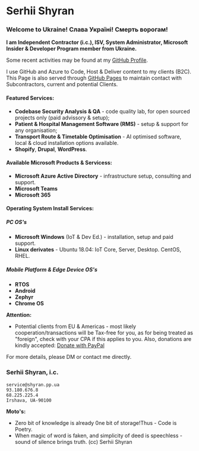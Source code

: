 # Serhii Shyran

### Welcome to Ukraine! Слава Україні! Смерть ворогам!

**I am Independent Contractor (i.c.), ISV, System Administrator, Microsoft Insider & Developer Program member from Ukraine.**

Some recent activities may be found at my [GitHub Profile](https://github.com/sshyran).

I use GitHub and Azure to Code, Host & Deliver content to my clients (B2C). 
This Page is also served through [GitHub Pages](https://sshyran.github.io/shyran.pp.ua/) to maintain contact with Subcontractors, current and potential Clients.

#### Featured Services:
* **Codebase Security Analysis & QA** - code quality lab, for open sourced projects only (paid advissory & setup);
* **Patient & Hospital Management Software (RMS)** - setup & support for any organisation;
* **Transport Route & Timetable Optimisation** - AI optimised software, local & cloud installation options available.
* **Shopify**, **Drupal**, **WordPress**.

#### Available Microsoft Products & Servicess:
* **Microsoft Azure Active Directory** - infrastructure setup, consulting and support.
* **Microsoft Teams**
* **Microsoft 365**

#### Operating System Install Services:
##### PC OS's
* **Microsoft Windows** (IoT & Dev Ed.) - installation, setup and paid support.
* **Linux derivates** - Ubuntu 18.04: IoT Core, Server, Desktop. CentOS, RHEL. 

##### Mobile Platform & Edge Device OS's
* **RTOS**
* **Android**
* **Zephyr**
* **Chrome OS**

**Attention:**
* Potential clients from EU & Americas - most likely cooperation/transactions will be Tax-free for you, as for being treated as "foreign", check with your CPA if this applies to you. Also, donations are kindly accepted: [Donate with PayPal](https://www.paypal.com/donate/?hosted_button_id=SC6BRHXG388RL)

For more details, please DM or contact me directly. 

### Serhii Shyran, i.c.
```
service@shyran.pp.ua
93.180.676.8
68.225.225.4
Irshava, UA-90100
```
**Moto's:**
* Zero bit of knowledge is already 0ne bit of storage!Thus - Code is Poetry.
* When magic of word is faken, and simplicity of deed is speechless - sound of silence brings truth. (cc) Serhii Shyran

              
<!--
###
![This is an image](https://myoctocat.com/assets/images/base-octocat.svg)
###
<form action="https://www.paypal.com/donate" method="post" target="_top">
<input type="hidden" name="hosted_button_id" value="SC6BRHXG388RL" />
<input type="image" src="https://www.paypalobjects.com/en_US/i/btn/btn_donateCC_LG.gif" border="0" name="submit" title="PayPal - The safer, easier way to pay online!" alt="Donate with PayPal button" />
<img alt="" border="0" src="https://www.paypal.com/en_UA/i/scr/pixel.gif" width="1" height="1" />
</form>
-->
